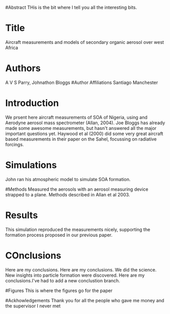 #Abstract
THis is the bit where I tell you all the interesting bits.

# Title
Aircraft measurements and models of secondary organic aerosol over west Africa

# Authors
A V S Parry, Johnathon Bloggs
#Author Affiliations
Santiago
Manchester

# Introduction
We prsent here aircraft measurements of SOA of Nigeria, using and Aerodyne aerosol mass spectrometer (Allan, 2004).
Joe Bloggs has already made some awesome measurements, but hasn't answered all the major important questions yet.
Haywood et al (2000) did some very great aircraft based measurements in their paper on the Sahel, focussing on radiative forcings.

# Simulations
John ran his atmospheric model to simulate SOA formation.

#Methods
Measured the aerosols with an aerosol measuring device strapped to a plane. Methods described in Allan et al 2003.

# Results
This simulation reproduced the measurements nicely, supporting the formation process proposed in our previous paper.

# COnclusions
Here are my conclusions.
Here are my conclusions. We did the science. New insights into particle formation were discovered.
Here are my conclusions.I've had to add a new conclustion branch.

#Figures
This is where the figures go for the paper

#Ackhowledgements
Thank you for all the people who gave me money and the supervisor I never met